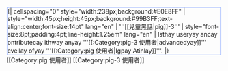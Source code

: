 <div style="float:left;border:solid #99B3FF 1px;margin:1px">
{| cellspacing="0" style="width:238px;background:#E0E8FF"
| style="width:45px;height:45px;background:#99B3FF;text-align:center;font-size:14pt" lang="en" | '''[[兒童黑話|pig]]-3'''
| style="font-size:8pt;padding:4pt;line-height:1.25em" lang="en" | Isthay useryay ancay ontributecay ithway anyay '''[[:Category:pig-3 使用者|advancedyay]]''' evellay ofyay '''[[:Category:pig 使用者|Igpay Atinlay]]'''.
|}</div>

[[Category:pig 使用者]]
[[Category:pig-3 使用者]]<noinclude>

</noinclude>
